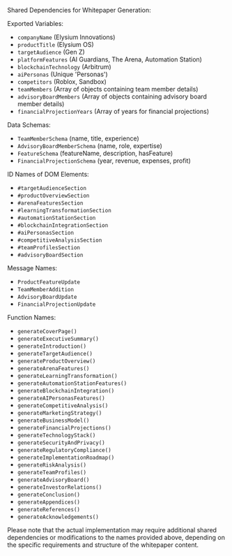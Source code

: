 Shared Dependencies for Whitepaper Generation:

Exported Variables:
- `companyName` (Elysium Innovations)
- `productTitle` (Elysium OS)
- `targetAudience` (Gen Z)
- `platformFeatures` (AI Guardians, The Arena, Automation Station)
- `blockchainTechnology` (Arbitrum)
- `aiPersonas` (Unique 'Personas')
- `competitors` (Roblox, Sandbox)
- `teamMembers` (Array of objects containing team member details)
- `advisoryBoardMembers` (Array of objects containing advisory board member details)
- `financialProjectionYears` (Array of years for financial projections)

Data Schemas:
- `TeamMemberSchema` (name, title, experience)
- `AdvisoryBoardMemberSchema` (name, role, expertise)
- `FeatureSchema` (featureName, description, hasFeature)
- `FinancialProjectionSchema` (year, revenue, expenses, profit)

ID Names of DOM Elements:
- `#targetAudienceSection`
- `#productOverviewSection`
- `#arenaFeaturesSection`
- `#learningTransformationSection`
- `#automationStationSection`
- `#blockchainIntegrationSection`
- `#aiPersonasSection`
- `#competitiveAnalysisSection`
- `#teamProfilesSection`
- `#advisoryBoardSection`

Message Names:
- `ProductFeatureUpdate`
- `TeamMemberAddition`
- `AdvisoryBoardUpdate`
- `FinancialProjectionUpdate`

Function Names:
- `generateCoverPage()`
- `generateExecutiveSummary()`
- `generateIntroduction()`
- `generateTargetAudience()`
- `generateProductOverview()`
- `generateArenaFeatures()`
- `generateLearningTransformation()`
- `generateAutomationStationFeatures()`
- `generateBlockchainIntegration()`
- `generateAIPersonasFeatures()`
- `generateCompetitiveAnalysis()`
- `generateMarketingStrategy()`
- `generateBusinessModel()`
- `generateFinancialProjections()`
- `generateTechnologyStack()`
- `generateSecurityAndPrivacy()`
- `generateRegulatoryCompliance()`
- `generateImplementationRoadmap()`
- `generateRiskAnalysis()`
- `generateTeamProfiles()`
- `generateAdvisoryBoard()`
- `generateInvestorRelations()`
- `generateConclusion()`
- `generateAppendices()`
- `generateReferences()`
- `generateAcknowledgements()`

Please note that the actual implementation may require additional shared dependencies or modifications to the names provided above, depending on the specific requirements and structure of the whitepaper content.